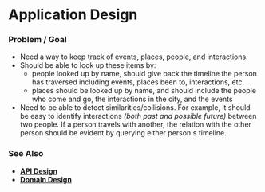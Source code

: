 # Application Design

### Problem / Goal

- Need a way to keep track of events, places, people, and interactions.
- Should be able to look up these items by:
   - people looked up by name, should give back the timeline the person has
   traversed including events, places been to, interactions, etc.
   - places should be looked up by name, and should include the people who
   come and go, the interactions in the city, and the events
- Need to be able to detect similarities/collisions. For example, it should
be easy to identify interactions _(both past and possible future)_ between
two people. If a person travels with another, the relation with the other
person should be evident by querying either person's timeline.

### See Also

- [**API Design**](./apiDesign.md)
- [**Domain Design**](./domainDesign.md)
